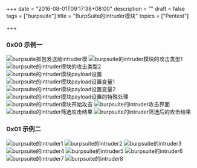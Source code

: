 +++
date = "2016-08-01T09:17:38+08:00"
description = ""
draft = false
tags = ["burpsuite"]
title = "BurpSuite的Intruder模块"
topics = ["Pentest"]

+++

### 0x00 示例一
![burpsuite抓包发送给intruder模](/img/post/burpsuite_intruder_caught.png)
![burpsuite的intruder模块的攻击类型1](/img/post/burpsuite_intruder_attack_type1.png)
![burpsuite的intruder模块的攻击类型2](/img/post/burpsuite_intruder_attack_type2.png)
![burpsuite的intruder模块payload设置](/img/post/burpsuite_intruder_payload_set.png)
![burpsuite的intruder模块payload设置变量1](/img/post/burpsuite_intruder_payload_set_variable1.png)
![burpsuite的intruder模块payload设置变量2](/img/post/burpsuite_intruder_payload_set_variable2.png)
![burpsuite的intruder模块payload设置的特殊处理](/img/post/burpsuite_intruder_payload_processing_rule.png)
![burpsuite的intruder模块开始攻击](/img/post/burpsuite_intruder_start_attack.png)
![burpsuite的intruder攻击界面](/img/post/burpsuite_intruder_attack_interface.png)
![burpsuite的intruder筛选攻击结果](/img/post/burpsuite_intruder_screening_attack_results.png)
![burpsuite的intruder筛选后的攻击结果](/img/post/burpsuite_intruder_attack_results.png)

### 0x01 示例二
![burpsuite的intruder1](/img/post/burpsuite_intruder1.png)
![burpsuite的intruder2](/img/post/burpsuite_intruder2.png)
![burpsuite的intruder3](/img/post/burpsuite_intruder3.png)
![burpsuite的intruder4](/img/post/burpsuite_intruder4.png)
![burpsuite的intruder5](/img/post/burpsuite_intruder5.png)
![burpsuite的intruder6](/img/post/burpsuite_intruder6.png)
![burpsuite的intruder7](/img/post/burpsuite_intruder7.png)
![burpsuite的intruder8](/img/post/burpsuite_intruder8.png)
